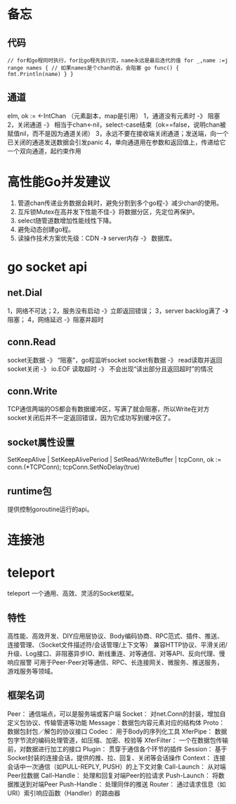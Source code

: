 # 备忘
## 代码
`
    // for和go程同时执行，for比go程先执行完，name永远是最后迭代的值
    for _,name :=j range names { // 如果names是个chan的话，会阻塞
        go func() { fmt.Println(name) }
    }
`

## 通道
elm, ok := <-IntChan （元素副本，map是引用）
1，通道没有元素时 -》 阻塞
2，关闭通道 -》 相当于chan<-nil，select-case结束（ok==false，说明chan被赋值nil，而不是因为通道关闭）
3，永远不要在接收端关闭通道；发送端，向一个已关闭的通道发送数据会引发panic
4，单向通道用在参数和返回值上，传递给它一个双向通道，起约束作用

# 高性能Go并发建议 
1. 管道chan传递业务数据会耗时，避免分割到多个go程-》减少chan的使用。
2. 互斥锁Mutex在高并发下性能不佳-》将数据分区，先定位再保护。
3. select随管道数增加性能线性下降。
4. 避免动态创建go程。
5. 读操作技术方案优先级：CDN -》 server内存 -》 数据库。

# go socket api
## net.Dial
1，网络不可达；2，服务没有启动 -》立即返回错误；
3，server backlog满了 -》阻塞；
4，网络延迟 -》阻塞并超时

## conn.Read
socket无数据 -》 “阻塞”，go程监听socket
socket有数据 -》 read读取并返回
socket关闭 -》 io.EOF
读取超时 -》 不会出现“读出部分且返回超时”的情况

## conn.Write
TCP通信两端的OS都会有数据缓冲区，写满了就会阻塞，所以Write在对方socket关闭后并不一定返回错误，因为它成功写到缓冲区了。

## socket属性设置
SetKeepAlive | SetKeepAlivePeriod | SetRead/WriteBuffer |
tcpConn, ok := conn.(*TCPConn); tcpConn.SetNoDelay(true)

## runtime包
提供控制goroutine运行的api。

# 连接池


# teleport
teleport 一个通用、高效、灵活的Socket框架。

## 特性
高性能、高效开发、DIY应用层协议、Body编码协商、RPC范式、插件、推送、连接管理、（Socket文件描述符/会话管理/上下文等）
兼容HTTP协议、平滑关闭/升级、Log接口、非阻塞异步IO、断线重连、对等通信、对等API、反向代理、慢响应报警
可用于Peer-Peer对等通信、RPC、长连接网关、微服务、推送服务，游戏服务等领域。

## 框架名词
Peer： 通信端点，可以是服务端或客户端
Socket： 对net.Conn的封装，增加自定义包协议、传输管道等功能
Message：数据包内容元素对应的结构体
Proto： 数据包封包／解包的协议接口
Codec： 用于Body的序列化工具
XferPipe： 数据包字节流的编码处理管道，如压缩、加密、校验等
XferFilter： 一个在数据包传输前，对数据进行加工的接口
Plugin： 贯穿于通信各个环节的插件
Session： 基于Socket封装的连接会话，提供的推、拉、回复、关闭等会话操作
Context： 连接会话中一次通信（如PULL-REPLY, PUSH）的上下文对象
Call-Launch： 从对端Peer拉数据
Call-Handle： 处理和回复对端Peer的拉请求
Push-Launch： 将数据推送到对端Peer
Push-Handle： 处理同伴的推送
Router： 通过请求信息（如URI）索引响应函数（Handler）的路由器
